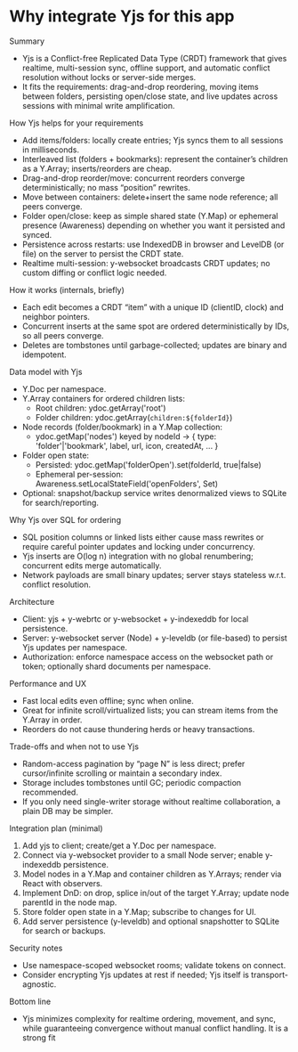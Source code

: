 # Why integrate Yjs for this app

Summary
- Yjs is a Conflict-free Replicated Data Type (CRDT) framework that gives realtime, multi-session sync, offline support, and automatic conflict resolution without locks or server-side merges.
- It fits the requirements: drag-and-drop reordering, moving items between folders, persisting open/close state, and live updates across sessions with minimal write amplification.

How Yjs helps for your requirements
- Add items/folders: locally create entries; Yjs syncs them to all sessions in milliseconds.
- Interleaved list (folders + bookmarks): represent the container’s children as a Y.Array; inserts/reorders are cheap.
- Drag-and-drop reorder/move: concurrent reorders converge deterministically; no mass “position” rewrites.
- Move between containers: delete+insert the same node reference; all peers converge.
- Folder open/close: keep as simple shared state (Y.Map) or ephemeral presence (Awareness) depending on whether you want it persisted and synced.
- Persistence across restarts: use IndexedDB in browser and LevelDB (or file) on the server to persist the CRDT state.
- Realtime multi-session: y-websocket broadcasts CRDT updates; no custom diffing or conflict logic needed.

How it works (internals, briefly)
- Each edit becomes a CRDT “item” with a unique ID (clientID, clock) and neighbor pointers.
- Concurrent inserts at the same spot are ordered deterministically by IDs, so all peers converge.
- Deletes are tombstones until garbage-collected; updates are binary and idempotent.

Data model with Yjs
- Y.Doc per namespace.
- Y.Array containers for ordered children lists:
  - Root children: ydoc.getArray('root')
  - Folder children: ydoc.getArray(`children:${folderId}`)
- Node records (folder/bookmark) in a Y.Map collection:
  - ydoc.getMap('nodes') keyed by nodeId → { type: 'folder'|'bookmark', label, url, icon, createdAt, ... }
- Folder open state:
  - Persisted: ydoc.getMap('folderOpen').set(folderId, true|false)
  - Ephemeral per-session: Awareness.setLocalStateField('openFolders', Set<id>)
- Optional: snapshot/backup service writes denormalized views to SQLite for search/reporting.

Why Yjs over SQL for ordering
- SQL position columns or linked lists either cause mass rewrites or require careful pointer updates and locking under concurrency.
- Yjs inserts are O(log n) integration with no global renumbering; concurrent edits merge automatically.
- Network payloads are small binary updates; server stays stateless w.r.t. conflict resolution.

Architecture
- Client: yjs + y-webrtc or y-websocket + y-indexeddb for local persistence.
- Server: y-websocket server (Node) + y-leveldb (or file-based) to persist Yjs updates per namespace.
- Authorization: enforce namespace access on the websocket path or token; optionally shard documents per namespace.

Performance and UX
- Fast local edits even offline; sync when online.
- Great for infinite scroll/virtualized lists; you can stream items from the Y.Array in order.
- Reorders do not cause thundering herds or heavy transactions.

Trade-offs and when not to use Yjs
- Random-access pagination by “page N” is less direct; prefer cursor/infinite scrolling or maintain a secondary index.
- Storage includes tombstones until GC; periodic compaction recommended.
- If you only need single-writer storage without realtime collaboration, a plain DB may be simpler.

Integration plan (minimal)
1) Add yjs to client; create/get a Y.Doc per namespace.
2) Connect via y-websocket provider to a small Node server; enable y-indexeddb persistence.
3) Model nodes in a Y.Map and container children as Y.Arrays; render via React with observers.
4) Implement DnD: on drop, splice in/out of the target Y.Array; update node parentId in the node map.
5) Store folder open state in a Y.Map; subscribe to changes for UI.
6) Add server persistence (y-leveldb) and optional snapshotter to SQLite for search or backups.

Security notes
- Use namespace-scoped websocket rooms; validate tokens on connect.
- Consider encrypting Yjs updates at rest if needed; Yjs itself is transport-agnostic.

Bottom line
- Yjs minimizes complexity for realtime ordering, movement, and sync, while guaranteeing convergence without manual conflict handling. It is a strong fit